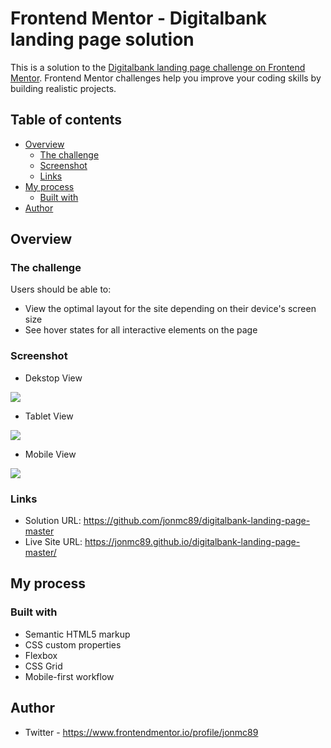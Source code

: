# Frontend Mentor - Digitalbank landing page solution

This is a solution to the [Digitalbank landing page challenge on Frontend Mentor](https://www.frontendmentor.io/challenges/digital-bank-landing-page-WaUhkoDN). Frontend Mentor challenges help you improve your coding skills by building realistic projects.

## Table of contents

- [Overview](#overview)
  - [The challenge](#the-challenge)
  - [Screenshot](#screenshot)
  - [Links](#links)
- [My process](#my-process)
  - [Built with](#built-with)
- [Author](#author)

## Overview

### The challenge

Users should be able to:

- View the optimal layout for the site depending on their device's screen size
- See hover states for all interactive elements on the page

### Screenshot

- Dekstop View

![](./images/Desktop%20View.png)

- Tablet View

![](./images/Tablet%20View.png)

- Mobile View

![](./images/Mobile%20View.png)

### Links

- Solution URL: https://github.com/jonmc89/digitalbank-landing-page-master
- Live Site URL: https://jonmc89.github.io/digitalbank-landing-page-master/

## My process

### Built with

- Semantic HTML5 markup
- CSS custom properties
- Flexbox
- CSS Grid
- Mobile-first workflow

## Author

- Twitter - https://www.frontendmentor.io/profile/jonmc89
